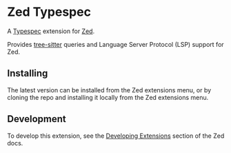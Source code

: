 
# Zed Typespec

A [Typespec](https://typespec.io/) extension for [Zed](https://zed.dev).

Provides [tree-sitter](https://tree-sitter.github.io/tree-sitter) queries and Language Server Protocol (LSP) support for Zed.

## Installing

The latest version can be installed from the Zed extensions menu, or by cloning the repo and installing it locally from the Zed extensions menu.

## Development

To develop this extension, see the [Developing Extensions](https://zed.dev/docs/extensions/developing-extensions) section of the Zed docs.
